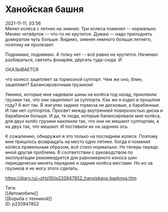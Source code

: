 Ханойская башня
================

   
 2021-11-11, 03:56   
  Менял колёса с летних на зимние. Три колеса поменял -- нормально. Меняю четвёртое -- что-то не крутится. Думаю -- надо приподнять домкратом чуть больше. Видимо, зимнее немного больше летнего, поэтому не пролезает.   
   
 Поднимаю, поднимаю. А толку нет -- всё равно не крутится. Начинаю разбираться, светить фонарём, дёргать туда-сюда. И   
   
 ОКАЗЫВАЕТСЯ   
   
 что колесо зацепляет за тормозной суппорт. Чем же оно, блин, зацепляет? Балансировочным грузиком!   
   
 Умники, которые мне надевали шины на колёса год назад, приклеили грузики так, что они зацепляют за суппорта. Как же я ездил в прошлом году? А вот так. В жигулях задние тормоза не дисковые, а барабанные. И там нет суппортов. Просвет между внутренней поверхностью диска и барабаном больше. И да, те люди, которые балансировали мне колёса, для двух колёс грузики наклеили так, что они не мешают суппортам, а на двух так, что мешают. И поставили их на заднюю ось.   
   
 К сожалению, обнаружил я это только на последнем колесе. Поэтому мне пришлось возвращать на место одно летнее. Когда я поменял колёса правильным образом, всё стало нормально. Но теперь передо мной другая проблема. В соответствии с руководством по эксплуатации рекомендуется для равномерного износа шин периодически менять передние и задние колёса местами. Но из-за грузиков я не могу этого сделать.   
    
 <https://diary.ru/~zHz00/p220947852_hanojskaya-bashnya.htm>   
   
 Теги:   
 [[Автомобили]]   
 [[Борьба с техникой]]   
 ID: p220947852